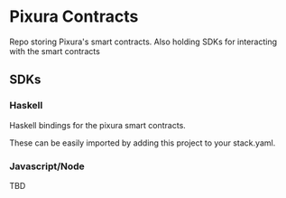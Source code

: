 # Pixura Contracts

Repo storing Pixura's smart contracts. Also holding SDKs for interacting with the smart contracts

## SDKs

### Haskell 

Haskell bindings for the pixura smart contracts.

These can be easily imported by adding this project to your stack.yaml.

### Javascript/Node

TBD
